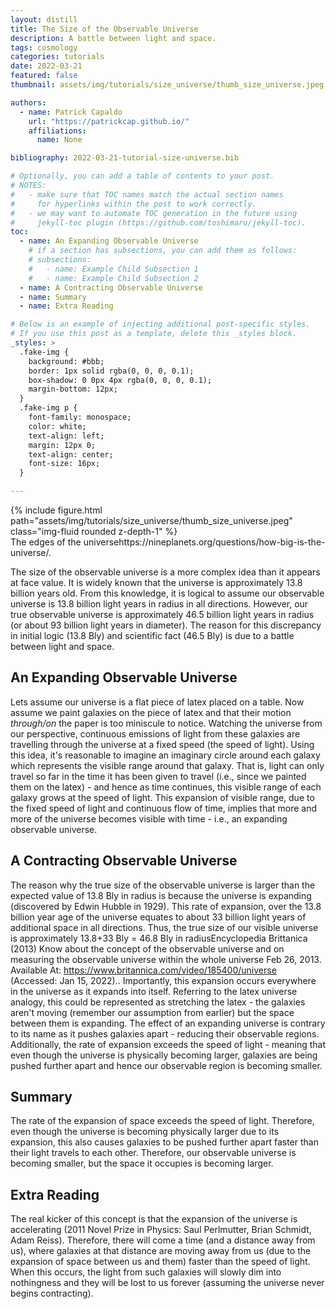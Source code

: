 ```yaml
---
layout: distill
title: The Size of the Observable Universe
description: A battle between light and space.
tags: cosmology
categories: tutorials
date: 2022-03-21
featured: false
thumbnail: assets/img/tutorials/size_universe/thumb_size_universe.jpeg

authors:
  - name: Patrick Capaldo
    url: "https://patrickcap.github.io/"
    affiliations:
      name: None

bibliography: 2022-03-21-tutorial-size-universe.bib

# Optionally, you can add a table of contents to your post.
# NOTES:
#   - make sure that TOC names match the actual section names
#     for hyperlinks within the post to work correctly.
#   - we may want to automate TOC generation in the future using
#     jekyll-toc plugin (https://github.com/toshimaru/jekyll-toc).
toc:
  - name: An Expanding Observable Universe
    # if a section has subsections, you can add them as follows:
    # subsections:
    #   - name: Example Child Subsection 1
    #   - name: Example Child Subsection 2
  - name: A Contracting Observable Universe
  - name: Summary
  - name: Extra Reading

# Below is an example of injecting additional post-specific styles.
# If you use this post as a template, delete this _styles block.
_styles: >
  .fake-img {
    background: #bbb;
    border: 1px solid rgba(0, 0, 0, 0.1);
    box-shadow: 0 0px 4px rgba(0, 0, 0, 0.1);
    margin-bottom: 12px;
  }
  .fake-img p {
    font-family: monospace;
    color: white;
    text-align: left;
    margin: 12px 0;
    text-align: center;
    font-size: 16px;
  }

---
```


<div class="row mt-3">
    <div class="col-sm mt-3 mt-md-0">
        {% include figure.html path="assets/img/tutorials/size_universe/thumb_size_universe.jpeg" class="img-fluid rounded z-depth-1" %}
    </div>
</div>
<div class="caption">
    The edges of the universe<d-footnote>https://nineplanets.org/questions/how-big-is-the-universe/</d-footnote>.
</div>

The size of the observable universe is a more complex idea than it appears at face value. It is widely known that the universe is approximately 13.8 billion years old. From this knowledge, it is logical to assume our observable universe is 13.8 billion light years in radius in all directions. However, our true observable universe is approximately 46.5 billion light years in radius (or about 93 billion light years in diameter). The reason for this discrepancy in initial logic (13.8 Bly) and scientific fact (46.5 Bly) is due to a battle between light and space.

## An Expanding Observable Universe

Lets assume our universe is a flat piece of latex placed on a table. Now assume we paint galaxies on the piece of latex and that their motion <i>through/on</i> the paper is too miniscule to notice. Watching the universe from our perspective, continuous emissions of light from these galaxies are travelling through the universe at a fixed speed (the speed of light). Using this idea, it's reasonable to imagine an imaginary circle around each galaxy which represents the visible range around that galaxy. That is, light can only travel so far in the time it has been given to travel (i.e., since we painted them on the latex) - and hence as time continues, this visible range of each galaxy grows at the speed of light. This expansion of visible range, due to the fixed speed of light and continuous flow of time, implies that more and more of the universe becomes visible with time - i.e., an expanding observable universe.

## A Contracting Observable Universe

The reason why the true size of the observable universe is larger than the expected value of 13.8 Bly in radius is because the universe is expanding (discovered by Edwin Hubble in 1929). This rate of expansion, over the 13.8 billion year age of the universe equates to about 33 billion light years of additional space in all directions. Thus, the true size of our visible universe is approximately 13.8+33 Bly = 46.8 Bly in radius<d-footnote>Encyclopedia Brittanica (2013) Know about the concept of the observable universe and on measuring the observable universe within the whole universe Feb 26, 2013. Available At: https://www.britannica.com/video/185400/universe (Accessed: Jan 15, 2022).</d-footnote>. Importantly, this expansion occurs everywhere in the universe as it expands into itself. Referring to the latex universe analogy, this could be represented as stretching the latex - the galaxies aren't moving (remember our assumption from earlier) but the space between them is expanding. The effect of an expanding universe is contrary to its name as it pushes galaxies apart - reducing their observable regions. Additionally, the rate of expansion exceeds the speed of light - meaning that even though the universe is physically becoming larger, galaxies are being pushed further apart and hence our observable region is becoming smaller.

## Summary

The rate of the expansion of space exceeds the speed of light. Therefore, even though the universe is becoming physically larger due to its expansion, this also causes galaxies to be pushed further apart faster than their light travels to each other. Therefore, our observable universe is becoming smaller, but the space it occupies is becoming larger.

## Extra Reading

The real kicker of this concept is that the expansion of the universe is accelerating (2011 Novel Prize in Physics: Saul Perlmutter, Brian Schmidt, Adam Reiss). Therefore, there will come a time (and a distance away from us), where galaxies at that distance are moving away from us (due to the expansion of space between us and them) faster than the speed of light. When this occurs, the light from such galaxies will slowly dim into nothingness and they will be lost to us forever (assuming the universe never begins contracting).

